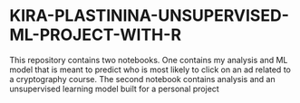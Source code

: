 # KIRA-PLASTININA-UNSUPERVISED-ML-PROJECT-WITH-R
This repository contains two notebooks. One contains my analysis and ML model that is meant to predict who is most likely to click on an ad related to a cryptography course. The second notebook contains analysis and an unsupervised learning model built for a personal project

